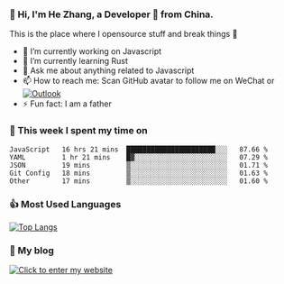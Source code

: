### 👋 Hi, I'm He Zhang, a Developer 🚀 from China.

This is the place where I opensource stuff and break things :rofl:

- 🔭  I’m currently working on Javascript
- 🌱  I’m currently learning Rust
- 💬  Ask me about anything related to Javascript
- 📫  How to reach me: Scan GitHub avatar to follow me on WeChat or [![Outlook](https://img.shields.io/badge/-Outlook-0078D4?style=flat&logo=Microsoft-Outlook&logoColor=white)](mailto:link@zhanghe.cool)
- ⚡  Fun fact: I am a father

### 💪 This week I spent my time on 
<!--START_SECTION:waka-->
```text
JavaScript   16 hrs 21 mins  ██████████████████████░░░   87.66 % 
YAML         1 hr 21 mins    █▓░░░░░░░░░░░░░░░░░░░░░░░   07.29 % 
JSON         19 mins         ▒░░░░░░░░░░░░░░░░░░░░░░░░   01.71 % 
Git Config   18 mins         ▒░░░░░░░░░░░░░░░░░░░░░░░░   01.63 % 
Other        17 mins         ▒░░░░░░░░░░░░░░░░░░░░░░░░   01.60 % 
```
<!--END_SECTION:waka-->

### 👍 Most Used Languages
[![Top Langs](https://github-readme-stats.vercel.app/api/top-langs/?username=zhanghecool&layout=compact)](https://zhanghe.cool)

### 🌈 My blog 
[![Click to enter my website](https://cdn.jsdelivr.net/gh/zhanghecool/assets/images/gif/zhanghecools.gif)](https://zhanghe.cool)
